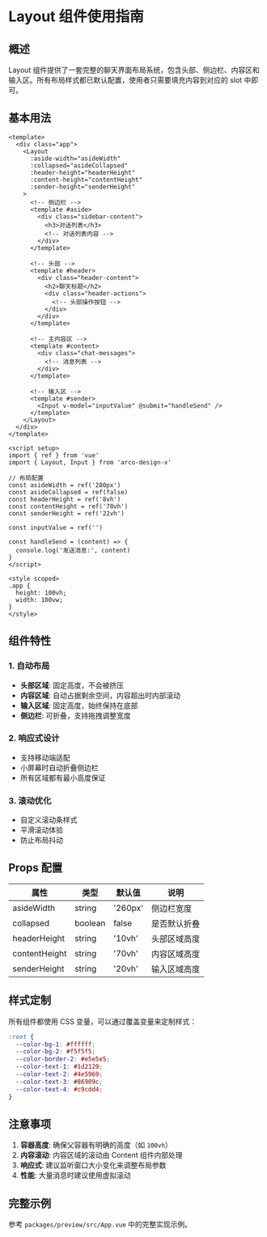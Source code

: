 # Layout 组件使用指南

## 概述

Layout 组件提供了一套完整的聊天界面布局系统，包含头部、侧边栏、内容区和输入区。所有布局样式都已默认配置，使用者只需要填充内容到对应的 slot 中即可。

## 基本用法

```vue
<template>
  <div class="app">
    <Layout
      :aside-width="asideWidth"
      :collapsed="asideCollapsed"
      :header-height="headerHeight"
      :content-height="contentHeight"
      :sender-height="senderHeight"
    >
      <!-- 侧边栏 -->
      <template #aside>
        <div class="sidebar-content">
          <h3>对话列表</h3>
          <!-- 对话列表内容 -->
        </div>
      </template>
      
      <!-- 头部 -->
      <template #header>
        <div class="header-content">
          <h2>聊天标题</h2>
          <div class="header-actions">
            <!-- 头部操作按钮 -->
          </div>
        </div>
      </template>
      
      <!-- 主内容区 -->
      <template #content>
        <div class="chat-messages">
          <!-- 消息列表 -->
        </div>
      </template>
      
      <!-- 输入区 -->
      <template #sender>
        <Input v-model="inputValue" @submit="handleSend" />
      </template>
    </Layout>
  </div>
</template>

<script setup>
import { ref } from 'vue'
import { Layout, Input } from 'arco-design-x'

// 布局配置
const asideWidth = ref('280px')
const asideCollapsed = ref(false)
const headerHeight = ref('8vh')
const contentHeight = ref('70vh')
const senderHeight = ref('22vh')

const inputValue = ref('')

const handleSend = (content) => {
  console.log('发送消息:', content)
}
</script>

<style scoped>
.app {
  height: 100vh;
  width: 100vw;
}
</style>
```

## 组件特性

### 1. 自动布局
- **头部区域**: 固定高度，不会被挤压
- **内容区域**: 自动占据剩余空间，内容超出时内部滚动
- **输入区域**: 固定高度，始终保持在底部
- **侧边栏**: 可折叠，支持拖拽调整宽度

### 2. 响应式设计
- 支持移动端适配
- 小屏幕时自动折叠侧边栏
- 所有区域都有最小高度保证

### 3. 滚动优化
- 自定义滚动条样式
- 平滑滚动体验
- 防止布局抖动

## Props 配置

| 属性 | 类型 | 默认值 | 说明 |
|------|------|--------|------|
| asideWidth | string | '260px' | 侧边栏宽度 |
| collapsed | boolean | false | 是否默认折叠 |
| headerHeight | string | '10vh' | 头部区域高度 |
| contentHeight | string | '70vh' | 内容区域高度 |
| senderHeight | string | '20vh' | 输入区域高度 |

## 样式定制

所有组件都使用 CSS 变量，可以通过覆盖变量来定制样式：

```scss
:root {
  --color-bg-1: #ffffff;
  --color-bg-2: #f5f5f5;
  --color-border-2: #e5e5e5;
  --color-text-1: #1d2129;
  --color-text-2: #4e5969;
  --color-text-3: #86909c;
  --color-text-4: #c9cdd4;
}
```

## 注意事项

1. **容器高度**: 确保父容器有明确的高度（如 `100vh`）
2. **内容滚动**: 内容区域的滚动由 Content 组件内部处理
3. **响应式**: 建议监听窗口大小变化来调整布局参数
4. **性能**: 大量消息时建议使用虚拟滚动

## 完整示例

参考 `packages/preview/src/App.vue` 中的完整实现示例。
